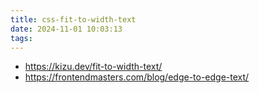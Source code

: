 ```yaml
---
title: css-fit-to-width-text
date: 2024-11-01 10:03:13
tags:
---
```

- https://kizu.dev/fit-to-width-text/
- https://frontendmasters.com/blog/edge-to-edge-text/

